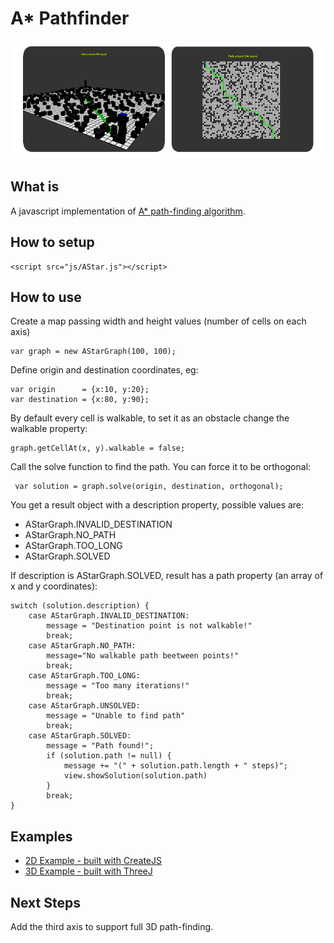 # A* Pathfinder

<p align="center">
  <img src="https://github.com/erosmarcon/astar-js/blob/master/images/screenshots/AStar-shot-1.png"/>
</p>

## What is
A javascript implementation of [A* path-finding algorithm](https://en.wikipedia.org/wiki/A*_search_algorithm).

## How to setup

    <script src="js/AStar.js"></script>

## How to use

Create a map passing width and height values (number of cells on each axis)

    var graph = new AStarGraph(100, 100);

Define origin and destination coordinates, eg:

    var origin      = {x:10, y:20};
    var destination = {x:80, y:90};

By default every cell is walkable, to set it as an obstacle change the walkable property:

    graph.getCellAt(x, y).walkable = false;


Call the solve function to find the path. You can force it to be orthogonal:

     var solution = graph.solve(origin, destination, orthogonal);


You get a result object with a description property, possible values are:

* AStarGraph.INVALID_DESTINATION
* AStarGraph.NO_PATH
* AStarGraph.TOO_LONG
* AStarGraph.SOLVED

If description is AStarGraph.SOLVED, result has a path property (an array of x and y coordinates):


    switch (solution.description) {
        case AStarGraph.INVALID_DESTINATION:
            message = "Destination point is not walkable!"
            break;
        case AStarGraph.NO_PATH:
            message="No walkable path beetween points!"
            break;
        case AStarGraph.TOO_LONG:
            message = "Too many iterations!"
            break;
        case AStarGraph.UNSOLVED:
            message = "Unable to find path"
            break;
        case AStarGraph.SOLVED:
            message = "Path found!";
            if (solution.path != null) {
                message += "(" + solution.path.length + " steps)";
                view.showSolution(solution.path)
            }
            break;
    }

## Examples

* [2D Example  - built with CreateJS](http://htmlpreview.github.io/?https://github.com/erosmarcon/astar-js/blob/master/examples/2d/index.html)
* [3D Example  - built with ThreeJ](http://htmlpreview.github.io/?https://github.com/erosmarcon/astar-js/blob/master/examples/3d/index.html)

## Next Steps

Add the third axis to support full 3D path-finding.

